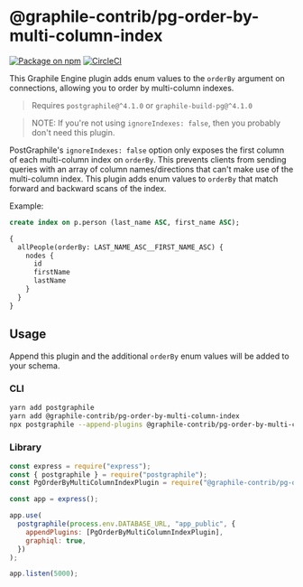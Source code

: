 # @graphile-contrib/pg-order-by-multi-column-index

[![Package on npm](https://img.shields.io/npm/v/@graphile-contrib/pg-order-by-multi-column-index.svg)](https://www.npmjs.com/package/@graphile-contrib/pg-order-by-multi-column-index) [![CircleCI](https://circleci.com/gh/graphile-contrib/pg-order-by-multi-column-index.svg?style=svg)](https://circleci.com/gh/graphile-contrib/pg-order-by-multi-column-index)

This Graphile Engine plugin adds enum values to the `orderBy` argument on connections, allowing you to order by multi-column indexes.

> Requires `postgraphile@^4.1.0` or `graphile-build-pg@^4.1.0`

> NOTE: If you're not using `ignoreIndexes: false`, then you probably don't need this plugin.

PostGraphile's `ignoreIndexes: false` option only exposes the first column of each multi-column index on `orderBy`. This prevents clients from sending queries with an array of column names/directions that can't make use of the multi-column index. This plugin adds enum values to `orderBy` that match forward and backward scans of the index.

Example:

```sql
create index on p.person (last_name ASC, first_name ASC);
```

```graphql
{
  allPeople(orderBy: LAST_NAME_ASC__FIRST_NAME_ASC) {
    nodes {
      id
      firstName
      lastName
    }
  }
}
```

## Usage

Append this plugin and the additional `orderBy` enum values will be added to your schema.

### CLI

```bash
yarn add postgraphile
yarn add @graphile-contrib/pg-order-by-multi-column-index
npx postgraphile --append-plugins @graphile-contrib/pg-order-by-multi-column-index
```

### Library

```js
const express = require("express");
const { postgraphile } = require("postgraphile");
const PgOrderByMultiColumnIndexPlugin = require("@graphile-contrib/pg-order-by-multi-column-index");

const app = express();

app.use(
  postgraphile(process.env.DATABASE_URL, "app_public", {
    appendPlugins: [PgOrderByMultiColumnIndexPlugin],
    graphiql: true,
  })
);

app.listen(5000);
```
